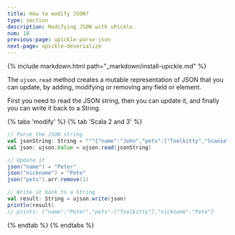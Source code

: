 ```yaml
---
title: How to modify JSON?
type: section
description: Modifying JSON with uPickle.
num: 18
previous-page: upickle-parse-json
next-page: upickle-deserialize
---
```


{% include markdown.html path="_markdown/install-upickle.md" %}

The `ujson.read` method creates a mutable representation of JSON that you can update, by adding, modifying or removing any field or element.

First you need to read the JSON string, then you can update it, and finally you can write it back to a String.

{% tabs 'modify' %}
{% tab 'Scala 2 and 3' %}
```scala
// Parse the JSON string
val jsonString: String = """{"name":"John","pets":["Toolkitty","Scaniel"]}"""
val json: ujson.Value = ujson.read(jsonString)

// Update it
json("name") = "Peter"
json("nickname") = "Pete"
json("pets").arr.remove(1)

// Write it back to a String
val result: String = ujson.write(json)
println(result)
// prints: {"name":"Peter","pets":["Toolkitty"],"nickname":"Pete"}
```
{% endtab %}
{% endtabs %}

